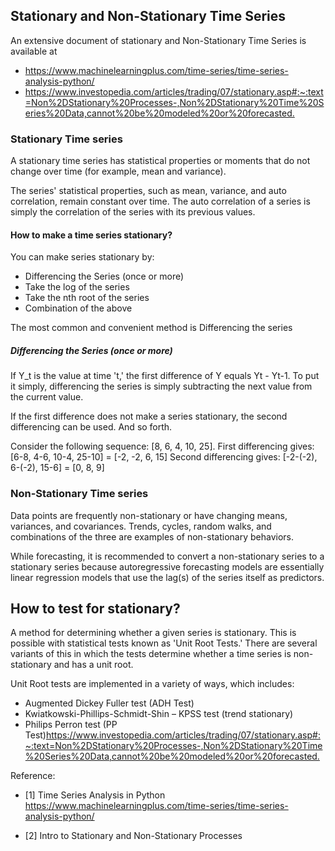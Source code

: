 ##  Stationary and Non-Stationary Time Series

An extensive document of stationary and Non-Stationary Time Series is available at
* <https://www.machinelearningplus.com/time-series/time-series-analysis-python/>
* <https://www.investopedia.com/articles/trading/07/stationary.asp#:~:text=Non%2DStationary%20Processes-,Non%2DStationary%20Time%20Series%20Data,cannot%20be%20modeled%20or%20forecasted.>


### Stationary Time series
A stationary time series has statistical properties or moments 
that do not change over time (for example, mean and variance).

The series' statistical properties, such as mean, variance, and 
auto correlation, remain constant over time. The auto correlation
of a series is simply the correlation of the series with its 
previous values.

#### How to make a time series stationary?

You can make series stationary by:

* Differencing the Series (once or more)
* Take the log of the series
* Take the nth root of the series
* Combination of the above

The most common and convenient method is Differencing the series
##### Differencing the Series (once or more)

If Y_t is the value at time 't,' the first difference of Y equals
Yt - Yt-1. To put it simply, differencing the series is simply subtracting
the next value from the current value.

If the first difference does not make a series stationary, the second 
differencing can be used. And so forth.

Consider the following sequence: [8, 6, 4, 10, 25].
First differencing gives: [6-8, 4-6, 10-4, 25-10] = [-2, -2, 6, 15]
Second differencing gives: [-2-(-2), 6-(-2), 15-6] = [0, 8, 9]

### Non-Stationary Time series

Data points are frequently non-stationary or have changing means,
variances, and covariances. Trends, cycles, random walks, and combinations 
of the three are examples of non-stationary behaviors.

While forecasting, it is recommended to convert a non-stationary series to a 
stationary series because autoregressive forecasting models are essentially linear
regression models that use the lag(s) of the series itself as predictors.


## How to test for stationary?

A method for determining whether a given series is stationary. This 
is possible with statistical tests known as 'Unit Root Tests.' There 
are several variants of this in which the tests determine whether a 
time series is non-stationary and has a unit root.

Unit Root tests are implemented in a variety of ways, which includes:

* Augmented Dickey Fuller test (ADH Test)
* Kwiatkowski-Phillips-Schmidt-Shin – KPSS test (trend stationary)
* Philips Perron test (PP Test)<https://www.investopedia.com/articles/trading/07/stationary.asp#:~:text=Non%2DStationary%20Processes-,Non%2DStationary%20Time%20Series%20Data,cannot%20be%20modeled%20or%20forecasted.>


Reference:
* [1] Time Series Analysis in Python <https://www.machinelearningplus.com/time-series/time-series-analysis-python/>

* [2] Intro to Stationary and Non-Stationary Processes 